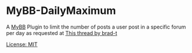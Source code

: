 MyBB-DailyMaximum
=================

A [MyBB](http://www.mybb.com/) Plugin to limit the number of posts a user post in a specific forum per day as requested at [This thread by brad-t](http://community.mybb.com/thread-148292.html) 

[License: MIT](LICENSE)


